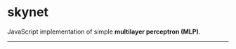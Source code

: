 # skynet
JavaScript implementation of simple **multilayer perceptron (MLP)**.
__________________________________
